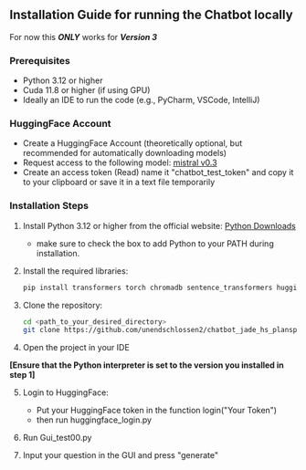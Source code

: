 ## Installation Guide for running the Chatbot locally

For now this _**ONLY**_ works for _**Version 3**_

### Prerequisites
- Python 3.12 or higher
- Cuda 11.8 or higher (if using GPU)
- Ideally an IDE to run the code (e.g., PyCharm, VSCode, IntelliJ)

### HuggingFace Account
- Create a HuggingFace Account (theoretically optional, but recommended for automatically downloading models)
- Request access to the following model: [mistral v0.3](https://huggingface.co/mistralai/Mistral-7B-Instruct-v0.3)
- Create an access token (Read) name it "chatbot_test_token" and copy it to your clipboard or save it in a text file temporarily

### Installation Steps
1. Install Python 3.12 or higher from the official website: [Python Downloads](https://www.python.org/downloads/)
   - make sure to check the box to add Python to your PATH during installation. 


2. Install the required libraries:
   ```bash
   pip install transformers torch chromadb sentence_transformers huggingface_hub
   ```
3. Clone the repository:
   ```bash
   cd <path_to_your_desired_directory>
   git clone https://github.com/unendschlossen2/chatbot_jade_hs_planspiel.git
   ```
4. Open the project in your IDE


**[Ensure that the Python interpreter is set to the version you installed in step 1]**


5. Login to HuggingFace:
   - Put your HuggingFace token in the function login("Your Token")
   - then run huggingface_login.py


6. Run Gui_test00.py


7. Input your question in the GUI and press "generate"
